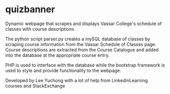 # quizbanner
Dynamic webpage that scrapes and displays Vassar College's schedule of classes with course descriptions

The python script parser.py creates a mySQL database of classes by scraping course information from the Vassar Schedule of Classes page. Course descriptions are extracted from the Course Catalogue and added into the database at the appropriate course entry. 

PHP is used to interface with the database while the bootstrap framework is used to style and provide functionality to the webpage. 

Developed by Lee Yuchong with a lot of help from LinkedinLearning courses and StackExchange
